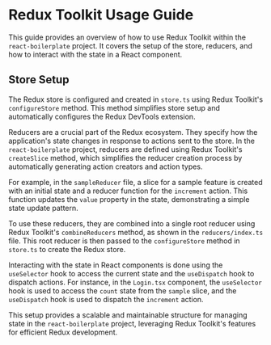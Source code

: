 # Redux Toolkit Usage Guide

This guide provides an overview of how to use Redux Toolkit within the `react-boilerplate` project. It covers the setup of the store, reducers, and how to interact with the state in a React component.

## Store Setup

The Redux store is configured and created in `store.ts` using Redux Toolkit's `configureStore` method. This method simplifies store setup and automatically configures the Redux DevTools extension.

Reducers are a crucial part of the Redux ecosystem. They specify how the application's state changes in response to actions sent to the store. In the `react-boilerplate` project, reducers are defined using Redux Toolkit's `createSlice` method, which simplifies the reducer creation process by automatically generating action creators and action types.

For example, in the `sampleReducer` file, a slice for a sample feature is created with an initial state and a reducer function for the `increment` action. This function updates the `value` property in the state, demonstrating a simple state update pattern.

To use these reducers, they are combined into a single root reducer using Redux Toolkit's `combineReducers` method, as shown in the `reducers/index.ts` file. This root reducer is then passed to the `configureStore` method in `store.ts` to create the Redux store.

Interacting with the state in React components is done using the `useSelector` hook to access the current state and the `useDispatch` hook to dispatch actions. For instance, in the `Login.tsx` component, the `useSelector` hook is used to access the `count` state from the `sample` slice, and the `useDispatch` hook is used to dispatch the `increment` action.

This setup provides a scalable and maintainable structure for managing state in the `react-boilerplate` project, leveraging Redux Toolkit's features for efficient Redux development.
